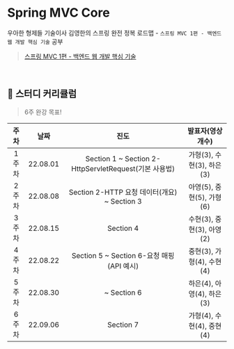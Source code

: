 # Spring MVC Core
우아한 형제들 기술이사 김영한의 스프링 완전 정복 로드맵 - `스프링 MVC 1편 - 백엔드 웹 개발 핵심 기술` 공부
> [스프링 MVC 1편 - 백엔드 웹 개발 핵심 기술](https://www.inflearn.com/course/%EC%8A%A4%ED%94%84%EB%A7%81-mvc-1)
<br>

## 🌱 스터디 커리큘럼
> 6주 완강 목표!

| 주차 | 날짜 | 진도 | 발표자(영상 개수) |
| :---: | :---: | :---:| :---: |
| 1주차 | 22.08.01 | Section 1 ~ Section 2-HttpServletRequest(기본 사용법) | 가형(3), 수현(3), 하은(3) |
| 2주차 | 22.08.08 | Section 2-HTTP 요청 데이터(개요) ~ Section 3 | 아영(5), 중현(5), 가형(6) |
| 3주차 | 22.08.15 | Section 4 | 수현(3), 중현(3), 아영(2) |
| 4주차 | 22.08.22 | Section 5 ~ Section 6-요청 매핑(API 예시) | 중현(3), 가형(4), 수현(4) |
| 5주차 | 22.08.30 | ~ Section 6 | 하은(4), 아영(4), 하은(3) |
| 6주차 | 22.09.06 | Section 7 | 가형(4), 수현(4), 중현(4) |
